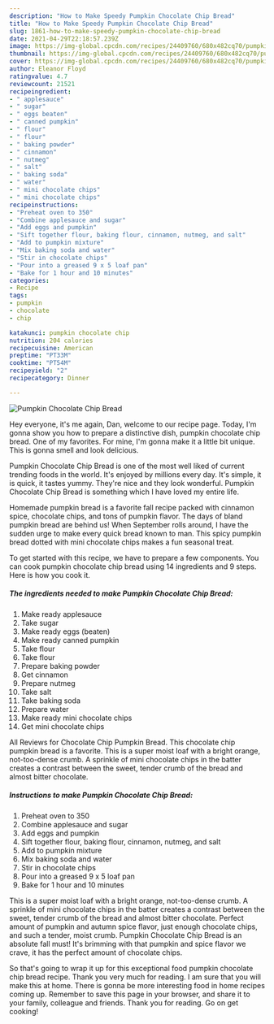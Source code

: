```yaml
---
description: "How to Make Speedy Pumpkin Chocolate Chip Bread"
title: "How to Make Speedy Pumpkin Chocolate Chip Bread"
slug: 1861-how-to-make-speedy-pumpkin-chocolate-chip-bread
date: 2021-04-29T22:18:57.239Z
image: https://img-global.cpcdn.com/recipes/24409760/680x482cq70/pumpkin-chocolate-chip-bread-recipe-main-photo.jpg
thumbnail: https://img-global.cpcdn.com/recipes/24409760/680x482cq70/pumpkin-chocolate-chip-bread-recipe-main-photo.jpg
cover: https://img-global.cpcdn.com/recipes/24409760/680x482cq70/pumpkin-chocolate-chip-bread-recipe-main-photo.jpg
author: Eleanor Floyd
ratingvalue: 4.7
reviewcount: 21521
recipeingredient:
- " applesauce"
- " sugar"
- " eggs beaten"
- " canned pumpkin"
- " flour"
- " flour"
- " baking powder"
- " cinnamon"
- " nutmeg"
- " salt"
- " baking soda"
- " water"
- " mini chocolate chips"
- " mini chocolate chips"
recipeinstructions:
- "Preheat oven to 350"
- "Combine applesauce and sugar"
- "Add eggs and pumpkin"
- "Sift together flour, baking flour, cinnamon, nutmeg, and salt"
- "Add to pumpkin mixture"
- "Mix baking soda and water"
- "Stir in chocolate chips"
- "Pour into a greased 9 x 5 loaf pan"
- "Bake for 1 hour and 10 minutes"
categories:
- Recipe
tags:
- pumpkin
- chocolate
- chip

katakunci: pumpkin chocolate chip 
nutrition: 204 calories
recipecuisine: American
preptime: "PT33M"
cooktime: "PT54M"
recipeyield: "2"
recipecategory: Dinner

---
```



![Pumpkin Chocolate Chip Bread](https://img-global.cpcdn.com/recipes/24409760/680x482cq70/pumpkin-chocolate-chip-bread-recipe-main-photo.jpg)

Hey everyone, it's me again, Dan, welcome to our recipe page. Today, I'm gonna show you how to prepare a distinctive dish, pumpkin chocolate chip bread. One of my favorites. For mine, I'm gonna make it a little bit unique. This is gonna smell and look delicious.

Pumpkin Chocolate Chip Bread is one of the most well liked of current trending foods in the world. It's enjoyed by millions every day. It's simple, it is quick, it tastes yummy. They're nice and they look wonderful. Pumpkin Chocolate Chip Bread is something which I have loved my entire life.

Homemade pumpkin bread is a favorite fall recipe packed with cinnamon spice, chocolate chips, and tons of pumpkin flavor. The days of bland pumpkin bread are behind us! When September rolls around, I have the sudden urge to make every quick bread known to man. This spicy pumpkin bread dotted with mini chocolate chips makes a fun seasonal treat.


To get started with this recipe, we have to prepare a few components. You can cook pumpkin chocolate chip bread using 14 ingredients and 9 steps. Here is how you cook it.

<!--inarticleads1-->

##### The ingredients needed to make Pumpkin Chocolate Chip Bread:

1. Make ready  applesauce
1. Take  sugar
1. Make ready  eggs (beaten)
1. Make ready  canned pumpkin
1. Take  flour
1. Take  flour
1. Prepare  baking powder
1. Get  cinnamon
1. Prepare  nutmeg
1. Take  salt
1. Take  baking soda
1. Prepare  water
1. Make ready  mini chocolate chips
1. Get  mini chocolate chips


All Reviews for Chocolate Chip Pumpkin Bread. This chocolate chip pumpkin bread is a favorite. This is a super moist loaf with a bright orange, not-too-dense crumb. A sprinkle of mini chocolate chips in the batter creates a contrast between the sweet, tender crumb of the bread and almost bitter chocolate. 

<!--inarticleads2-->

##### Instructions to make Pumpkin Chocolate Chip Bread:

1. Preheat oven to 350
1. Combine applesauce and sugar
1. Add eggs and pumpkin
1. Sift together flour, baking flour, cinnamon, nutmeg, and salt
1. Add to pumpkin mixture
1. Mix baking soda and water
1. Stir in chocolate chips
1. Pour into a greased 9 x 5 loaf pan
1. Bake for 1 hour and 10 minutes


This is a super moist loaf with a bright orange, not-too-dense crumb. A sprinkle of mini chocolate chips in the batter creates a contrast between the sweet, tender crumb of the bread and almost bitter chocolate. Perfect amount of pumpkin and autumn spice flavor, just enough chocolate chips, and such a tender, moist crumb. Pumpkin Chocolate Chip Bread is an absolute fall must! It&#39;s brimming with that pumpkin and spice flavor we crave, it has the perfect amount of chocolate chips. 

So that's going to wrap it up for this exceptional food pumpkin chocolate chip bread recipe. Thank you very much for reading. I am sure that you will make this at home. There is gonna be more interesting food in home recipes coming up. Remember to save this page in your browser, and share it to your family, colleague and friends. Thank you for reading. Go on get cooking!
